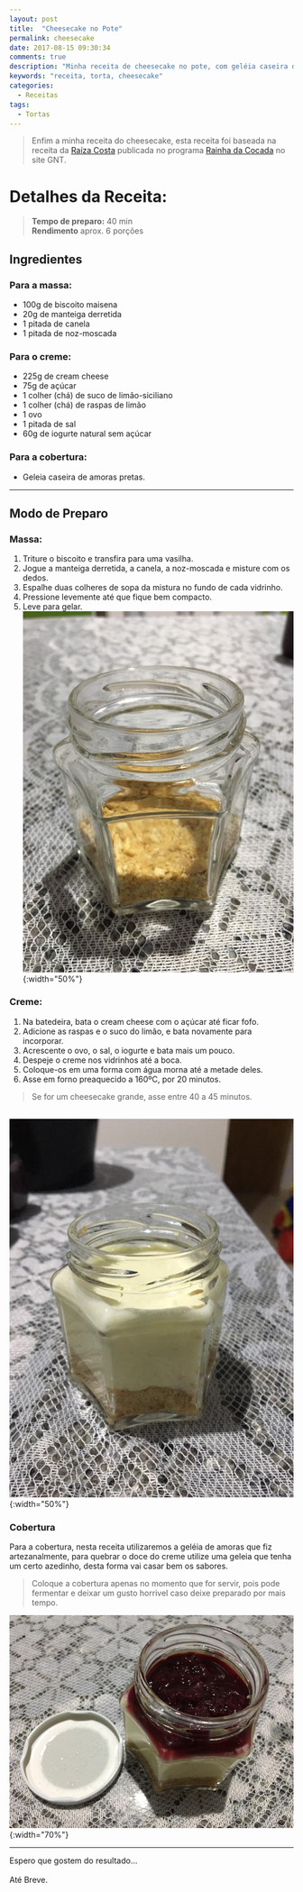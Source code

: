 ```yaml
---
layout: post
title:  "Cheesecake no Pote"
permalink: cheesecake
date: 2017-08-15 09:30:34
comments: true
description: "Minha receita de cheesecake no pote, com geléia caseira de amoras pretas. Uma combinação maravilhosa de doce com o azedinho da amora..."
keywords: "receita, torta, cheesecake"
categories:
  - Receitas
tags:
  - Tortas
---
```


> Enfim a minha receita do cheesecake, esta receita foi baseada na receita da [Raíza Costa](https://www.facebook.com/chefraizacosta/) publicada no programa [Rainha da Cocada](http://gnt.globo.com/receitas/receitas/cheesecake-com-calda-de-laranjinha-kinkan.htm) no site GNT.

# Detalhes da Receita:

> **Tempo de preparo:** 40 min<br />
> **Rendimento** aprox. 6 porções

## Ingredientes

### Para a massa:

- 100g de biscoito maisena
- 20g de manteiga derretida
- 1 pitada de canela
- 1 pitada de noz-moscada

### Para o creme:

- 225g de cream cheese
- 75g de açúcar
- 1 colher (chá) de suco de limão-siciliano
- 1 colher (chá) de raspas de limão
- 1 ovo
- 1 pitada de sal
- 60g de iogurte natural sem açúcar

### Para a cobertura:

- Geleia caseira de amoras pretas.

* * *

## Modo de Preparo

### Massa:
1. Triture o biscoito e transfira para uma vasilha.
2. Jogue a manteiga derretida, a canela, a noz-moscada e misture com os dedos.
2. Espalhe duas colheres de sopa da mistura no fundo de cada vidrinho.
3. Pressione levemente até que fique bem compacto.
4. Leve para gelar.
<br/>![Passo 2](/assets/posts/cheesecake1.jpg){:width="50%"}

### Creme:
1. Na batedeira, bata o cream cheese com o açúcar até ficar fofo.
2. Adicione as raspas e o suco do limão, e bata novamente para incorporar.
3. Acrescente o ovo, o sal, o iogurte e bata mais um pouco.
4. Despeje o creme nos vidrinhos até a boca.
5. Coloque-os em uma forma com água morna até a metade deles.
6. Asse em forno preaquecido a 160ºC, por 20 minutos.

> Se for um cheesecake grande, asse entre 40 a 45 minutos.

<br/>![Passo 4](/assets/posts/cheesecake2.jpg){:width="50%"}

### Cobertura

Para a cobertura, nesta receita utilizaremos a geléia de amoras que fiz artezanalmente, para quebrar o doce do creme utilize uma geleia que tenha um certo azedinho, desta forma vai casar bem os sabores.
> Coloque a cobertura apenas no momento que for servir, pois pode fermentar e deixar um gusto horrivel caso deixe preparado por mais tempo.

![Cheesecake no Pote](/assets/posts/cheesecake3.jpg){:width="70%"}

* * *

Espero que gostem do resultado...<br/><br/> Até Breve.
